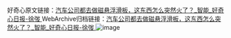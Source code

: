 好奇心原文链接：[汽车公司都去做磁悬浮滑板，这东西怎么突然火了？_智能_好奇心日报-徐弢 ](https://www.qdaily.com/articles/11229.html)
WebArchive归档链接：[汽车公司都去做磁悬浮滑板，这东西怎么突然火了？_智能_好奇心日报-徐弢 ](http://web.archive.org/web/20160730232236/http://www.qdaily.com/articles/11229.html)
![image](http://ww3.sinaimg.cn/large/007d5XDply1g3wddm2m06j30u043bhdt)